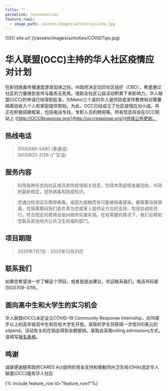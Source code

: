 ```yaml
---
title: ""
permalink: /coronavirus/
feature_row1:
  - image_path: /assets/images/activities/oha.jpg
---
```


![]({{ site.url }}/assets/images/activities/COVIDTips.jpg)

# 华人联盟(OCC)主持的华人社区疫情应对计划

在新冠病毒传播速度逐渐加快之际，州政府决定动员社区组织（CBO），希望通过社区的力量做到宣传与服务无死角。借助全社区公益活动积累下来影响力，华人联盟(OCC)的申请已经得到批准，为Metro三个县的华人提供防疫宣传教育和对需要隔离低收入个人和家庭提供帮助。为此，OCC已经成立了社区疫情应对小组，并正在积极搭建框架，包括电话专线，专职人员的聘用等。所有信息将会在OCC网站上 ([http://OCCResponse.org/](http://occresponse.org/))持续公布更新。

## 热线电话

> (503)686-5490 (普通话)  
> (503)833-2128 (广东话)  

## 服务内容

> 利用各种形式向社区成员宣传疫情相关信息，包括本周疫情发展动向，州政府最新规定，冠状病毒和防疫知识。

> 您通过检测证实携带病毒，或因为接触而有可能被病毒感染，都需要自我隔离。在隔离期间我们会负责为您或家人提供全方位的支持，包括协调吃住行，符合规定的费用会由州政府实报实销。在有需要的情况下，我们会帮助您联系其他地方公共卫生和福利部门。

## 项目期限

> 2020年7月1日 - 2020年12月31日

## 联系我们

如果您希望进一步了解这个项目，或者是提出建议，欢迎联系我们，电话号码是 (503)709-3119。

## 面向高中生和大学生的实习机会

华人联盟(OCC)决定设立COVID-19 Community Response Internship，向16周岁以上的高年级高中生和在校大学生开放。录取的学生将获得一次性500美元的stipend，活动有关的花销会得到全额报销。录取会采取rolling admissions方式。请填写[报名表格](https://docs.google.com/forms/d/e/1FAIpQLSfkQbyH2lc3voR0aCBaZae0ZcndOnwwR5iFYxThN3jxoJNJ6Q/viewform?usp=sf_link)。

## 鸣谢

诚挚感谢联邦政府CARES Act提供的资金支持和俄勒冈州卫生局(OHA)选定华人联盟(OCC)服务华人社区

{% include feature_row id="feature_row1"%}
